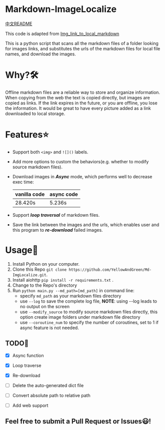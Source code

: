 # Markdown-ImageLocalize
[中文README](./README_ZH.md) 

This code is adapted from [Img_link_to_local_markdown](https://github.com/xZaR3y4p/Img_link_to_local_markdown)

This is a python script that scans all the markdown files of a folder looking for images links, 
and substitutes the urls of the markdown files for local file names, 
and download the images.

# Why?🛠️
Offline markdown files are a reliable way to store and organize information.
When copying from the web the text is copied directly, but images are copied as links.
If the link expires in the future, or you are offline, you lose the information.
It would be great to have every picture added as a link downloaded to local storage.

# Features⭐
+ Support both `<img>` and `![]()` labels.

+ Add more options to custom the behaviors(e.g. whether to modify source markdown files).

+ Download images in ***Async*** mode, which performs well to decrease exec time:

    |  vanilla code   | async code  |
    |  ----  | ----  |
    | 28.420s  | 5.236s |
    
+ Support ***loop traversal*** of markdown files.

+ Save the link between the images and the urls, which enables user and this program to ***re-download*** failed images.


# Usage🚀

1. Install Python on your computer.
2. Clone this Repo `git clone https://github.com/YellowAndGreen/Md-ImgLocalize.git`.
3. Install aiohttp `pip install -r requirements.txt` .
4. Change to the Repo's directory
5. Run `python main.py --md_path=[md_path]` in command line:
    + specify `md_path` as your markdown files directory
    + use `--log` to save the complete log file, **NOTE**: using --log leads to no output on the screen
    + use `--modify_source` to modify source markdown files directly, this option create image folders under markdown file directory
    + use `--coroutine_num` to specify the number of coroutines, set to 1 if async feature is not needed.





## TODO📃

- [x] Async function
- [x] Loop traverse
- [x] Re-download
- [ ] Delete the auto-generated dict file
- [ ] Convert absolute path to relative path
- [ ] Add web support


## Feel free to submit a Pull Request or Issues😃!